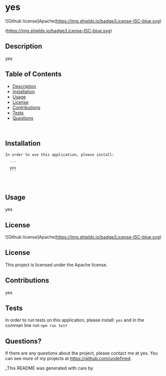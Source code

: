 

  # yes <br />

  ![Github license]Apache(https://img.shields.io/badge/License-ISC-blue.svg) <br />
   
  (https://img.shields.io/badge/License-ISC-blue.svg)
  
  ## Description
  yes <br />


  ## Table of Contents

  - [Description](#description)
  - [Installation](#installation)
  - [Usage](#usage)
  - [License](#license)
  - [Contributions](#contributions)
  - [Tests](#tests)
  - [Questions](#questions)

  <br />

  ## Installation

  ```
  In order to use this application, please install:
    
    ```
    yes
    ```
  ```
  <br />

  ## Usage

  yes <br />

  ## License
  ![Github license]Apache(https://img.shields.io/badge/License-ISC-blue.svg)

  ## License
  
  This project is licensed under the Apache license. <br />

  ## Contributions

  yes <br />

  ## Tests 

  In order to run tests on this application, please install:
    ```
    yes
    ```
    and in the comman line run `npm run test` <br />

  ## Questions?

  If there are any questions about the project, please contact me at yes. You can see more of my projects at https://github.com/undefined.
    

  _This README was generated with care by 
